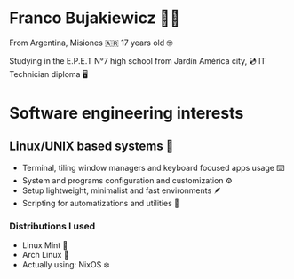 # Franco Bujakiewicz 🧑‍💻 

From Argentina, Misiones 🇦🇷 17 years old 🤓

Studying in the E.P.E.T N°7 high school from Jardín América city, 💿 IT Technician diploma 🖥️

# Software engineering interests

## Linux/UNIX based systems 🐧

- Terminal, tiling window managers and keyboard focused apps usage ⌨️ 
- System and programs configuration and customization ⚙️
- Setup lightweight, minimalist and fast environments 🪶
- Scripting for automatizations and utilities 📜

### Distributions I used
 - Linux Mint 🌿
 - Arch Linux 🤯
 - Actually using: NixOS ❄️
